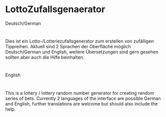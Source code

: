 # LottoZufallsgenaerator

Deutsch/German
#
Dies ist ein Lotto-/Lotteriezufallsgenerator zum erstellen von zufälligen Tippreihen.
Aktuell sind 2 Sprachen der Oberfläche möglich Deutsch/German und English, weitere Übersetzungen sind gern gesehen sollten aber auch die Hilfe beinhalten. 

#
English
#
This is a lottery / lottery random number generator for creating random series of bets.
Currently 2 languages of the interface are possible German and English, further translations are welcome but should also include the help.
